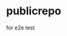 # publicrepo
for e2e test










































































































































































































































































































































































































































































































































































































































































































































































































































































































































































































































































































































































































































































































































































































































































































































































































































































































































































































































































































































































































































































































































































































































































































































































